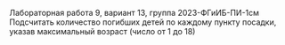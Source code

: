 Лабораторная работа 9, вариант 13, группа 2023-ФГиИБ-ПИ-1см
Подсчитать количество погибших детей по каждому пункту посадки, указав максимальный возраст (число от 1 до 18)